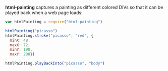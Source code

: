 **html-painting** captures a painting as different colored DIVs so that it can be played back when a web page loads:

```javascript
var htmlPainting = require("html-painting")

htmlPainting("picasso")
htmlPainting.stroke("picasso", "red", {
  minX: 48,
  maxX: 72,
  minY: 190,
  maxY: 288})

htmlPainting.playBackInto("picasso", "body")
```
